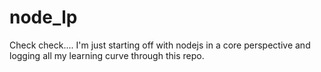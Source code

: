 # node_lp

Check check....
I'm just starting off with nodejs in a core perspective and logging all my learning curve through this repo.